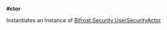 **#ctor**

Instantiates an instance of [Bifrost.Security.UserSecurityActor](Bifrost.Security.UserSecurityActor)

